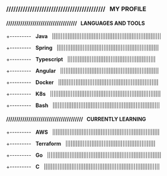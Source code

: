 ### //////////////////////////////////////////&nbsp;&nbsp; MY PROFILE &nbsp;&nbsp;

#### ///////////////////////////////////&nbsp;&nbsp; LANGUAGES AND TOOLS &nbsp;&nbsp;

+---------&nbsp;&nbsp; __Java__ &nbsp;&nbsp;|||||||||||||||||||||||||||||||||||||||||||||||||||||||||||||||

+---------&nbsp;&nbsp; __Spring__ &nbsp;&nbsp;|||||||||||||||||||||||||||||||||||||||||||||||||||||||||||

+---------&nbsp;&nbsp; __Typescript__ &nbsp;&nbsp;|||||||||||||||||||||||||||||||||||||||||||||||||||

+---------&nbsp;&nbsp; __Angular__ &nbsp;&nbsp;|||||||||||||||||||||||||||||||||||||||||||||||||||||||||

+---------&nbsp;&nbsp; __Docker__ &nbsp;&nbsp;||||||||||||||||||||||||||||||||||||||||||||||||||||||||||

+---------&nbsp;&nbsp; __K8s__ &nbsp;&nbsp;||||||||||||||||||||||||||||||||||||||||||||||||||||||||||||||||

+---------&nbsp;&nbsp; __Bash__ &nbsp;&nbsp;||||||||||||||||||||||||||||||||||||||||||||||||||||||||||||||

#### //////////////////////////////////////&nbsp;&nbsp; CURRENTLY LEARNING &nbsp;&nbsp;

+---------&nbsp;&nbsp; __AWS__ &nbsp;&nbsp;||||||||||||||||||||||||||||||||||||||||||||||||||||||||||||||

+---------&nbsp;&nbsp; __Terraform__ &nbsp;&nbsp;||||||||||||||||||||||||||||||||||||||||||||||||||||

+---------&nbsp;&nbsp; __Go__ &nbsp;&nbsp;||||||||||||||||||||||||||||||||||||||||||||||||||||||||||||||||||

+---------&nbsp;&nbsp; __C__ &nbsp;&nbsp;|||||||||||||||||||||||||||||||||||||||||||||||||||||||||||||||||||

